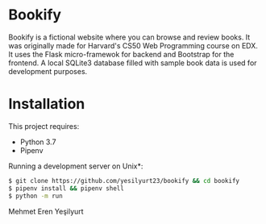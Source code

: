 # Bookify

Bookify is a fictional website where you can browse and review books. It was originally made for Harvard's CS50 Web Programming course on EDX. It uses the Flask micro-framewok for backend and Bootstrap for the frontend. A local SQLite3 database filled with sample book data is used for development purposes.

# Installation

This project requires:
  - Python 3.7
  - Pipenv

Running a development server on Unix*:
```sh
$ git clone https://github.com/yesilyurt23/bookify && cd bookify
$ pipenv install && pipenv shell
$ python -m run
```
Mehmet Eren Yeşilyurt
